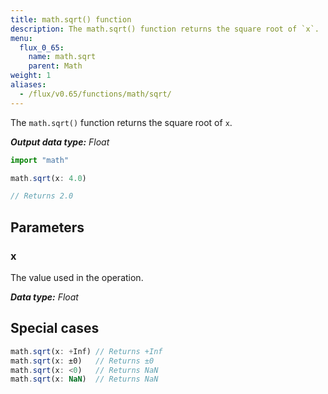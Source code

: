 ```yaml
---
title: math.sqrt() function
description: The math.sqrt() function returns the square root of `x`.
menu:
  flux_0_65:
    name: math.sqrt
    parent: Math
weight: 1
aliases:
  - /flux/v0.65/functions/math/sqrt/
---
```


The `math.sqrt()` function returns the square root of `x`.

_**Output data type:** Float_

```js
import "math"

math.sqrt(x: 4.0)

// Returns 2.0
```

## Parameters

### x
The value used in the operation.

_**Data type:** Float_

## Special cases
```js
math.sqrt(x: +Inf) // Returns +Inf
math.sqrt(x: ±0)   // Returns ±0
math.sqrt(x: <0)   // Returns NaN
math.sqrt(x: NaN)  // Returns NaN
```

